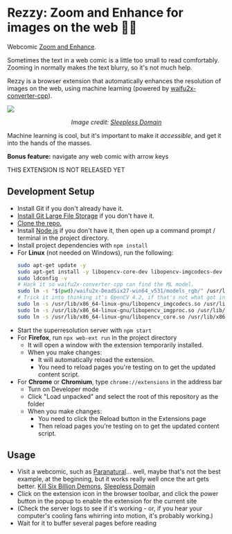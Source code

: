 
# Rezzy: Zoom and Enhance for images on the web 🔎✨

Webcomic [Zoom and Enhance](https://www.youtube.com/watch?v=LhF_56SxrGk).

Sometimes the text in a web comic is a little too small to read comfortably.  
Zooming in normally makes the text blurry, so it's not much help.  

Rezzy is a browser extension that automatically enhances the resolution of images on the web,
using machine learning (powered by [waifu2x-converter-cpp][]).

![](promo.png)
<p align="center"><i>Image credit: <a href="https://www.sleeplessdomain.com/comic/chapter-1-cover">Sleepless Domain</a></i></p>


Machine learning is cool, but it's important to make it *accessible*, and get it into the hands of the masses.

**Bonus feature:** navigate any web comic with arrow keys

THIS EXTENSION IS NOT RELEASED YET

## Development Setup

- Install Git if you don't already have it.
- [Install Git Large File Storage][git lfs install] if you don't have it.
- [Clone the repo.][git clone]
- Install [Node.js][] if you don't have it, then open up a command prompt / terminal in the project directory.
- Install project dependencies with `npm install`
- For **Linux** (not needed on Windows), run the following:
  ```sh
  sudo apt-get update -y
  sudo apt-get install -y libopencv-core-dev libopencv-imgcodecs-dev
  sudo ldconfig -v
  # Hack it so waifu2x-converter-cpp can find the ML model.
  sudo ln -s "$(pwd)/waifu2x-DeadSix27-win64_v531/models_rgb/" /usr/local/share/waifu2x-converter-cpp
  # Trick it into thinking it's OpenCV 4.2, if that's not what got installed. Might be better to actually install 4.2, but 4.5 seems to work with this:
  sudo ln -s /usr/lib/x86_64-linux-gnu/libopencv_imgcodecs.so /usr/lib/x86_64-linux-gnu/libopencv_imgcodecs.so.4.2
  sudo ln -s /usr/lib/x86_64-linux-gnu/libopencv_imgproc.so /usr/lib/x86_64-linux-gnu/libopencv_imgproc.so.4.2
  sudo ln -s /usr/lib/x86_64-linux-gnu/libopencv_core.so /usr/lib/x86_64-linux-gnu/libopencv_core.so.4.2
  ```
- Start the superresolution server with `npm start`
- For **Firefox**, run `npx web-ext run` in the project directory
  - It will open a window with the extension temporarily installed.
  - When you make changes:
    - It will automatically reload the extension.
    - You need to reload pages you're testing on to get the updated content script.
- For **Chrome** or **Chromium**, type `chrome://extensions` in the address bar
  - Turn on Developer mode
  - Click "Load unpacked" and select the root of this repository as the folder
  - When you make changes:
    - You need to click the Reload button in the Extensions page
    - Then reload pages you're testing on to get the updated content script.

## Usage
- Visit a webcomic, such as [Paranatural](https://www.paranatural.net/comic/chapter-1)... well, maybe that's not the best example, at the beginning, but it works really well once the art gets better. [Kill Six Billion Demons](https://killsixbilliondemons.com/comic/kill-six-billion-demons-chapter-1/), [Sleepless Domain](https://www.sleeplessdomain.com/comic/chapter-1-cover)
- Click on the extension icon in the browser toolbar, and click the power button in the popup to enable the extension for the current site
- (Check the server logs to see if it's working - or, if you hear your computer's cooling fans whirring into motion, it's probably working.)
- Wait for it to buffer several pages before reading

[waifu2x-converter-cpp]: https://github.com/DeadSix27/waifu2x-converter-cpp
[Node.js]: https://nodejs.org/
[git lfs install]: https://help.github.com/en/github/managing-large-files/installing-git-large-file-storage
[git clone]: https://help.github.com/articles/cloning-a-repository/
